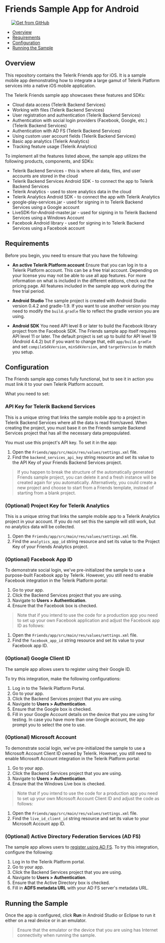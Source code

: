 
# Friends Sample App for Android

<a href="https://github.com/telerik/platform-friends-android" target="_blank"><img style="padding-left:20px" src="http://docs.telerik.com/platform/appbuilder/sample-apps/images/get-github.png" alt="Get from GitHub" title="Get from GitHub"></a>

* [Overview](#overview)
* [Requirements](#requirements)
* [Configuration](#configuration)
* [Running the Sample](#running-the-sample)

## Overview

This repository contains the Telerik Friends app for iOS. It is a sample mobile app demonstrating how to integrate a large gamut of Telerik Platform services into a native iOS mobile application.

The Telerik Friends sample app showcases these features and SDKs:

- Cloud data access (Telerik Backend Services)
- Working with files (Telerik Backend Services)
- User registration and authentication (Telerik Backend Services)
- Authentication with social login providers (Facebook, Google, etc.) (Telerik Backend Services)
- Authentication with AD FS (Telerik Backend Services)
- Using custom user account fields (Telerik Backend Services)
- Basic app analytics (Telerik Analytics)
- Tracking feature usage (Telerik Analytics)

To implement all the features listed above, the sample app utilizes the following products, components, and SDKs:

- Telerik Backend Services - this is where all data, files, and user accounts are stored in the cloud
- Telerik Backend Services Android SDK - to connect the app to Telerik Backend Services
- Telerik Analytics - used to store analytics data in the cloud
- Telerik Analytics Android SDK - to connect the app with Telerik Analytics
- google-play-services.jar - used for signing in to Telerik Backend Services using a Google account
- LiveSDK-for-Android-master.jar - used for signing in to Telerik Backend Services using a Windows Account
- Facebook Android library - used for signing in to Telerik Backend Services using a Facebook account

## Requirements

Before you begin, you need to ensure that you have the following:

- **An active Telerik Platform account**
Ensure that you can log in to a Telerik Platform account. This can be a free trial account. Depending on your license you may not be able to use all app features. For more information on what is included in the different editions, check out the pricing page. All features included in the sample app work during the free trial period.

- **Android Studio** The sample project is created with Android Studio version 0.4.2 and gradle-1.9. If you want to use another version you may need to modify the `build.gradle` file to reflect the gradle version you are using.

- **Android SDK** You need API level 8 or later to build the Facebook library project from the Facebook SDK. The Friends sample app itself requires API level 11 or later. The default project is set up to build for API level 19 (Android 4.4.2) but if you want to change that, edit `app/build.gradle` and set `compileSdkVersion`, `minSdkVersion`, and `targetVersion` to match you setup.

## Configuration

The Friends sample app comes fully functional, but to see it in action you must link it to your own Telerik Platform account.

What you need to set:

### API Key for Telerik Backend Services

This is a unique string that links the sample mobile app to a project in Telerik Backend Services where all the data is read from/saved. When creating the project, you must base it on the Friends sample Backend Services project that has all the necessary data prepopulated.

You must use this project's API key. To set it in the app:

1. Open the `Friends/app/src/main/res/values/settings.xml` file.
2. Find the `backend_services_api_key` string resource and set its value to the API Key of your Friends Backend Services project.

> If you happen to break the structure of the automatically generated Friends sample project, you can delete it and a fresh instance will be created again for you automatically. Alternatively, you could create a new project and choose to start from a Friends template, instead of starting from a blank project.

### (Optional) Project Key for Telerik Analytics

This is a unique string that links the sample mobile app to a Telerik Analytics project in your account. If you do not set this the sample will still work, but no analytics data will be collected.
	
1. Open the `Friends/app/src/main/res/values/settings.xml` file.
2. Find the `analytics_app_id` string resource and set its value to the Project Key of your Friends Analytics project.

### (Optional) Facebook App ID
To demonstrate social login, we've pre-initialized the sample to use a purpose-built Facebook app by Telerik. However, you still need to enable Facebook integration in the Telerik Platform portal:

1. Go to your app.
2. Click the Backend Services project that you are using.
3. Navigate to **Users > Authentication**.
4. Ensure that the Facebook box is checked.

> Note that if you intend to use the code for a production app you need to set up your own Facebook application and adjust the Facebook app ID as follows:
	
1. Open the `Friends/app/src/main/res/values/settings.xml` file.
2. Find the `facebook_app_id` string resource and set its value to your Facebook app ID.

### (Optional) Google Client ID

The sample app allows users to register using their Google ID.

To try this integration, make the following configurations:

1. Log in to the Telerik Platform Portal.
2. Go to your app.
3. Click the Backend Services project that you are using.
4. Navigate to **Users > Authentication**.
5. Ensure that the Google box is checked.
6. Fill in your Google Account details on the device that you are using for testing. In case you have more than one Google account, the app prompt you to select the one to use.

### (Optional) Microsoft Account

To demonstrate social login, we've pre-initialized the sample to use a  Microsoft Account Client ID owned by Telerik. However, you still need to enable Microsoft Account integration in the Telerik Platform portal:

1. Go to your app.
2. Click the Backend Services project that you are using.
3. Navigate to **Users > Authentication**.
4. Ensure that the Windows Live box is checked.

> Note that if you intend to use the code for a production app you need to set up your own Microsoft Account Client ID and adjust the code as follows:

1. Open the `Friends/app/src/main/res/values/settings.xml` file.
2. Find the `live_id_client_id` string resource and set its value to your Microsoft Account app ID.

### (Optional) Active Directory Federation Services (AD FS)

The sample app allows users to [register using AD FS](http://docs.telerik.com/platform/backend-services/javascript/users/adfs-login/introduction). To try this integration, configure the following:

1. Log in to the Telerik Platform portal.
2. Go to your app.
3. Click the Backend Services project that you are using.
4. Navigate to **Users > Authentication**.
5. Ensure that the Active Directory box is checked.
6. Fill in **ADFS metadata URL** with your AD FS server's metadata URL.

## Running the Sample

Once the app is configured, click **Run** in Android Studio or Eclipse to run it either on a real device or in an emulator.

> Ensure that the emulator or the device that you are using has Internet connectivity when running the sample.


